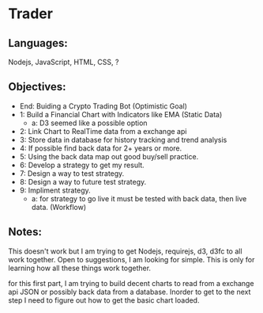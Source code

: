 ﻿# Trader

## Languages: 
Nodejs, JavaScript, HTML, CSS, ?

## Objectives:
* End: Buiding a Crypto Trading Bot (Optimistic Goal)
* 1: Build a Financial Chart with Indicators like EMA (Static Data)
	* a: D3 seemed like a possible option
* 2: Link Chart to RealTime data from a exchange api
* 3: Store data in database for history tracking and trend analysis
* 4: If possible find back data for 2+ years or more.
* 5: Using the back data map out good buy/sell practice.
* 6: Develop a strategy to get my result.
* 7: Design a way to test strategy.
* 8: Design a way to future test strategy.
* 9: Impliment strategy.
	* a: for strategy to go live it must be tested with back data, then live data. (Workflow)

## Notes:
This doesn't work but I am trying to get Nodejs, requirejs, d3, d3fc to all work together.
Open to suggestions, I am looking for simple.  This is only for learning how all these things work together.

for this first part, I am trying to build decent charts to read from a exchange api JSON or possibly back data from a database.
Inorder to get to the next step I need to figure out how to get the basic chart loaded.